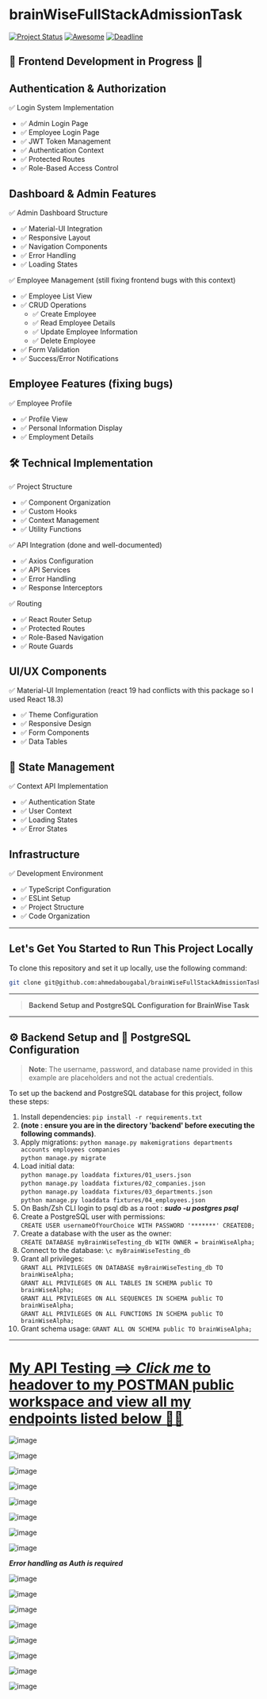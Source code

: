 # brainWiseFullStackAdmissionTask


[![Project Status](https://img.shields.io/badge/status-Under%20Construction-yellow)](https://github.com/yourusername/mernStackMilestoneProject_ITI)  [![Awesome](https://cdn.rawgit.com/sindresorhus/awesome/d7305f38d29fed78fa85652e3a63e154dd8e8829/media/badge.svg)](https://github.com/sindresorhus/awesome)  [![Deadline](https://img.shields.io/badge/deadline-12/12/2024-red)](https://github.com/yourusername/mernStackMilestoneProject_ITI)




## 🚧 Frontend Development in Progress 🚧
##  Authentication & Authorization
✅ Login System Implementation
  - ✅ Admin Login Page
  - ✅ Employee Login Page
  - ✅ JWT Token Management
  - ✅ Authentication Context
  - ✅ Protected Routes
  - ✅ Role-Based Access Control

## Dashboard & Admin Features
✅ Admin Dashboard Structure
  - ✅ Material-UI Integration
  - ✅ Responsive Layout
  - ✅ Navigation Components
  - ✅ Error Handling
  - ✅ Loading States

✅ Employee Management (still fixing frontend bugs with this context)
  - ✅ Employee List View
  - ✅ CRUD Operations
    - ✅ Create Employee
    - ✅ Read Employee Details
    - ✅ Update Employee Information
    - ✅ Delete Employee
  - ✅ Form Validation
  - ✅ Success/Error Notifications

##  Employee Features (fixing bugs)
✅ Employee Profile
  - ✅ Profile View
  - ✅ Personal Information Display
  - ✅ Employment Details

## 🛠 Technical Implementation
✅ Project Structure
  - ✅ Component Organization
  - ✅ Custom Hooks
  - ✅ Context Management
  - ✅ Utility Functions

✅ API Integration (done and well-documented)
  - ✅ Axios Configuration
  - ✅ API Services
  - ✅ Error Handling
  - ✅ Response Interceptors

✅ Routing
  - ✅ React Router Setup
  - ✅ Protected Routes
  - ✅ Role-Based Navigation
  - ✅ Route Guards

## UI/UX Components
✅ Material-UI Implementation (react 19 had conflicts with this package so I used React 18.3)
  - ✅ Theme Configuration
  - ✅ Responsive Design
  - ✅ Form Components
  - ✅ Data Tables

## 🔄 State Management
✅ Context API Implementation
  - ✅ Authentication State
  - ✅ User Context
  - ✅ Loading States
  - ✅ Error States

## Infrastructure
✅ Development Environment
  - ✅ TypeScript Configuration
  - ✅ ESLint Setup
  - ✅ Project Structure
  - ✅ Code Organization


---

## Let's Get You Started to Run This Project Locally

To clone this repository and set it up locally, use the following command:

```bash
git clone git@github.com:ahmedabougabal/brainWiseFullStackAdmissionTask.git

```
---

> **Backend Setup and PostgreSQL Configuration for BrainWise Task**

---

## ⚙️ Backend Setup and 🐘 PostgreSQL Configuration

> **Note**: The username, password, and database name provided in this example are placeholders and not the actual credentials.
> 
To set up the backend and PostgreSQL database for this project, follow these steps:

1. Install dependencies: `pip install -r requirements.txt`
2. **__(note : ensure you are in the directory 'backend' before executing the following commands)__**.
3. Apply migrations:
   `python manage.py makemigrations departments accounts employees companies`  
   `python manage.py migrate`  
4. Load initial data:  
   `python manage.py loaddata fixtures/01_users.json`  
   `python manage.py loaddata fixtures/02_companies.json`  
   `python manage.py loaddata fixtures/03_departments.json`  
   `python manage.py loaddata fixtures/04_employees.json`
5. On Bash/Zsh CLI login to psql db as a root : *__sudo -u postgres psql__*
6. Create a PostgreSQL user with permissions:  
   `CREATE USER usernameOfYourChoice WITH PASSWORD '*******' CREATEDB;`  
7. Create a database with the user as the owner:  
   `CREATE DATABASE myBrainWiseTesting_db WITH OWNER = brainWiseAlpha;`  
8. Connect to the database: `\c myBrainWiseTesting_db`  
9. Grant all privileges:  
   `GRANT ALL PRIVILEGES ON DATABASE myBrainWiseTesting_db TO brainWiseAlpha;`  
   `GRANT ALL PRIVILEGES ON ALL TABLES IN SCHEMA public TO brainWiseAlpha;`  
   `GRANT ALL PRIVILEGES ON ALL SEQUENCES IN SCHEMA public TO brainWiseAlpha;`  
   `GRANT ALL PRIVILEGES ON ALL FUNCTIONS IN SCHEMA public TO brainWiseAlpha;`  
10. Grant schema usage: `GRANT ALL ON SCHEMA public TO brainWiseAlpha;`

---

# [My API Testing ==> **_Click me_** to headover to my **POSTMAN** public workspace and view all my endpoints listed below 👨‍💻 ](https://www.postman.com/golden-noobie/brainwise-admission-api-testing-by-ahmed-abou-gabal/collection/gyjljwr/brainwise-admission-api-testing?action=share&creator=38508690)

![image](https://github.com/user-attachments/assets/246fc533-dfef-4283-9ad5-17ed6fa594a2)


![image](https://github.com/user-attachments/assets/4adb1222-a158-4938-88d1-0c423a8fd4c4)


![image](https://github.com/user-attachments/assets/47a65efc-17f9-4fbe-9552-ab6c4106166a)


![image](https://github.com/user-attachments/assets/2c8d79cf-650c-4590-a671-d651c26fb968)


![image](https://github.com/user-attachments/assets/a8ead064-f60d-4cdf-bd1e-d778e4fa90ba)


![image](https://github.com/user-attachments/assets/0184ac91-3ec7-4b46-958b-ecbf1b43d923)


![image](https://github.com/user-attachments/assets/bf62d0de-e582-416d-bbf3-5ec2c16fa9ef)


![image](https://github.com/user-attachments/assets/5d56bbd5-e9e5-4e5b-a661-996a126bb807)

**_Error handling as Auth is required_**

![image](https://github.com/user-attachments/assets/ff1f71be-dce8-45c5-8dcd-67e6d190f32f)

![image](https://github.com/user-attachments/assets/9043e9d6-312f-4f52-9e99-bb25b8ab85f4)


![image](https://github.com/user-attachments/assets/24f72335-cf8b-4485-98d1-f2379a4f089f)


![image](https://github.com/user-attachments/assets/5546ddc3-0af6-443d-87a2-051211fa34b7)


![image](https://github.com/user-attachments/assets/8462e2e3-cf77-4064-959e-10443dcd1948)


![image](https://github.com/user-attachments/assets/ab1dbb6c-d765-4043-8d33-a3d35f694f7e)


![image](https://github.com/user-attachments/assets/f9b96457-d19c-4c5d-bd44-5c2027c50c28)


![image](https://github.com/user-attachments/assets/1077cdf0-152e-4308-977e-7e67cab62196)


